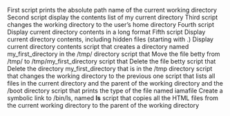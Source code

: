 First script prints the absolute path name of the current working directory
Second script display the contents list of my current directory
Third script changes the working directory to the user’s home directory
Fourth script Display current directory contents in a long format
Fifth script Display current directory contents, including hidden files (starting with .)
Display current directory contents
script that creates a directory named my_first_directory in the /tmp/ directory
script that Move the file betty from /tmp/ to /tmp/my_first_directory
script that Delete the file betty
script that Delete the directory my_first_directory that is in the /tmp directory
script that changes the working directory to the previous one
script that lists all files in the current directory and the parent of the working directory and the /boot directory
script that prints the type of the file named iamafile
Create a symbolic link to /bin/ls, named __ls__
script that copies all the HTML files from the current working directory to the parent of the working directory
